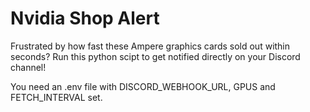 # Nvidia Shop Alert

Frustrated by how fast these Ampere graphics cards sold out within seconds? Run this python scipt to get notified directly on your Discord channel!

You need an .env file with DISCORD_WEBHOOK_URL, GPUS and FETCH_INTERVAL set.
